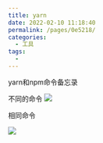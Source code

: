 ```yaml
---
title: yarn
date: 2022-02-10 11:18:40
permalink: /pages/0e5218/
categories:
  - 工具
tags:
  - 
---
```


yarn和npm命令备忘录

不同的命令
![](https://qiniu.espe.work/blog/20220210111827.png)

相同命令

![](https://qiniu.espe.work/blog/20220210112058.png)